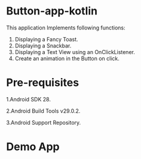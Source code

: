 # Button-app-kotlin
This application Implements following functions:
1. Displaying a Fancy Toast.
2. Displaying a Snackbar.
3. Displaying a Text View using an OnClickListener.
4. Create an animation in the Button on click.

# Pre-requisites
1.Android SDK 28.

2.Android Build Tools v29.0.2.

3.Android Support Repository.

# Demo App
